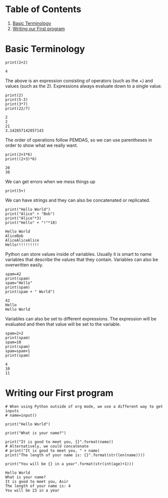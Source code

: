 
# Table of Contents

1.  [Basic Terminology](#orgafd3179)
2.  [Writing our First program](#orge040ef6)



<a id="orgafd3179"></a>

# Basic Terminology

    print(2+2)

    4

The above is an expression consisting of operators (such as the +) and values (such as the 2). Expressions always evaluate down to a single value.

    print(2)
    print(5-3)
    print(3*7)
    print(22/7)

    2
    2
    21
    3.142857142857143

The order of operations follow PEMDAS, so we can use parentheses in order to show what we really want.

    print(2+3*6)
    print((2+3)*6)

    20
    30

We can get errors when we mess things up

    print(5+)

We can have strings and they can also be concatenated or replicated.

    print("Hello World")
    print("Alice" + "Bob")
    print("Alice"*3)
    print("Hello" + "!"*10)

    Hello World
    AliceBob
    AliceAliceAlice
    Hello!!!!!!!!!!

Python can store values inside of variables. Usually it is smart to name variables that describe the values that they contain. Variables can also be overwritten easily.

    spam=42
    print(spam)
    spam="Hello"
    print(spam)
    print(spam + " World")

    42
    Hello
    Hello World

Variables can also be set to different expressions. The expression will be evaluated and then that value will be set to the variable.

    spam=2+2
    print(spam)
    spam=10
    print(spam)
    spam=spam+1
    print(spam)

    4
    10
    11


<a id="orge040ef6"></a>

# Writing our First program

    # When using Python outside of org mode, we use a different way to get inputs
    # name=input()
    
    print("Hello World")
    
    print("What is your name?")
    
    print("It is good to meet you, {}".format(name))
    # Alternatively, we could concatenate
    # print("It is good to meet you, " + name)
    print("The length of your name is: {}".format(str(len(name))))
    
    print("You will be {} in a year".format(str(int(age)+1)))

    Hello World
    What is your name?
    It is good to meet you, Asir
    The length of your name is: 4
    You will be 23 in a year

